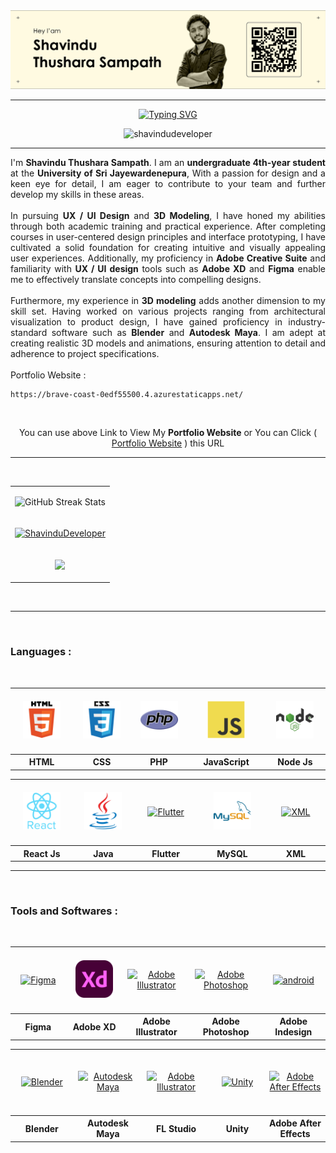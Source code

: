 <img src="https://github.com/ShavinduDeveloper/ShavinduDeveloper/blob/03b5d551d69b422b6cad7319e6d4248945bf8845/Resources/Cover%20Photo.png" alt="Cover Photo" />
  
  ---

<p align="center">
<a href="https://git.io/typing-svg"><img src="https://readme-typing-svg.herokuapp.com?font=Fira+Code&size=15&pause=1000&color=FFFAE1&center=true&vCenter=true&random=false&width=435&lines=I'm+Shavindu+Thushara+Sampath;I+am+an+undergraduate+4th-year+student+at;University+of+Sri+Jayewardenepura.;I'm+UX+%2F+UI+Designer;I'm+3D+Artist+;I'm+Foley+Artist;I'm+Graphic+Designer;I'm+Web+Developer;I'm+Mobile+Application+Developer;I'm+Desktop+Application+Developer;I'm+Logo+Designer" alt="Typing SVG" /></a>
</p>
  
  <p align="center"> <img src="https://komarev.com/ghpvc/?username=shavindudeveloper&label=Profile%20views&color=0e75b6&style=flat" alt="shavindudeveloper" width="150px"/> </p>
  
  ---
  
  <p align="justify">
    I'm <b>Shavindu Thushara Sampath</b>. I am an <b>undergraduate 4th-year student</b> at the <b>University of Sri Jayewardenepura</b>, With a passion for design and a keen eye for detail, I am eager to contribute to your team and further develop my skills in these areas.
    <br><br>
    In pursuing <b>UX / UI Design</b> and <b>3D Modeling</b>, I have honed my abilities through both academic training and practical experience. After completing courses in user-centered design principles and interface prototyping, I have cultivated a solid foundation for creating intuitive and visually appealing user experiences. Additionally, my proficiency in <b>Adobe Creative Suite</b> and familiarity with <b>UX / UI design</b> tools such as <b>Adobe XD</b> and <b>Figma</b> enable me to effectively translate concepts into compelling designs.
    <br>
    <br>
    Furthermore, my experience in <b>3D modeling</b> adds another dimension to my skill set. Having worked on various projects ranging from architectural visualization to product design, I have gained proficiency in industry-standard software such as <b>Blender</b> and <b>Autodesk Maya</b>. I am adept at creating realistic 3D models and animations, ensuring attention to detail and adherence to project specifications. 
    <br>
    <br>
    Portfolio Website : 
    
    https://brave-coast-0edf55500.4.azurestaticapps.net/
  <br>
  <p align="center">You can use above Link to View My <b>Portfolio Website</b> or You can Click ( <a href="https://brave-coast-0edf55500.4.azurestaticapps.net/">Portfolio Website</a> ) this URL </p>
  
  ---
  <br>
</p>

<table align="center">
  <tr>
    <td colspan="2">
      <p align="center">
        <img src="https://github-readme-streak-stats.herokuapp.com/?user=ShavinduDeveloper&theme=dark&date_format=j%20M%5B%20Y%5D&currStreakLabel=6FDA44&fire=6FDA44&ring=6FDA44" alt="GitHub Streak Stats" height="200" />
      </p>
    </td>
  </tr>
  <tr align="center">
    <td colspan="2">
      <p align="center">
        
  [![ShavinduDeveloper](https://github-readme-stats.vercel.app/api?username=ShavinduDeveloper\&show_icons=true\&theme=dark#gh-dark-mode-only)](https://github.com/ShavinduDeveloper)
      </p>
    </td>
  </tr>
  <tr align="center">
    <td colspan="2">
      <p align="center">
        <img src="https://github-readme-stats.vercel.app/api/top-langs/?username=ShavinduDeveloper&hide=TeX&title_color=6FDA44&text_color=c9cacc&icon_color=blueviolet&bg_color=1d1f21&theme=dark">
      </p>
    </td>
  </tr>
</table>
<br>

---
<br>

### Languages :

<br>

<table>
  <tr>
    <td width="200px" height="100px">
      <a href="https://www.w3.org/html/" target="_blank" rel="noreferrer">
        <p align="center">
          <img src="https://raw.githubusercontent.com/devicons/devicon/master/icons/html5/html5-original-wordmark.svg" alt="HTML" width="60" height="60"/>
        </p>
      </a>
    </td>
    <td width="200px" height="100px">
      <a href="https://www.w3schools.com/css/" target="_blank" rel="noreferrer">
        <p align="center">
          <img src="https://raw.githubusercontent.com/devicons/devicon/master/icons/css3/css3-original-wordmark.svg" alt="CSS" width="60" height="60"/>
        </p>
      </a>
    </td>
    <td width="200px" height="100px">
      <a href="https://www.php.net" target="_blank" rel="noreferrer">
        <p align="center">
          <img src="https://raw.githubusercontent.com/devicons/devicon/master/icons/php/php-original.svg" alt="PHP" width="60" height="60"/>
        </p>
      </a>
    </td>
    <td width="200px" height="100px">
      <a href="https://developer.mozilla.org/en-US/docs/Web/JavaScript" target="_blank" rel="noreferrer">
        <p align="center">
          <img src="https://raw.githubusercontent.com/devicons/devicon/master/icons/javascript/javascript-original.svg" alt="JavaScript" width="60" height="60"/>
        </p>
      </a>
    </td>
    <td width="200px" height="100px">
      <a href="https://nodejs.org" target="_blank" rel="noreferrer">
        <p align="center">
          <img src="https://raw.githubusercontent.com/devicons/devicon/master/icons/nodejs/nodejs-original-wordmark.svg" alt="Node Js" width="60" height="60"/>
        </p>
      </a>
    </td>
  </tr>
  <tr>
    <th>HTML</th>
    <th>CSS</th>
    <th>PHP</th>
    <th>JavaScript</th>
    <th>Node Js</th>
  </tr>
</table>
<table>
  <tr>
    <td width="200px" height="100px">
      <a href="https://reactjs.org/" target="_blank" rel="noreferrer">
        <p align="center">
          <img src="https://raw.githubusercontent.com/devicons/devicon/master/icons/react/react-original-wordmark.svg" alt="React Js" width="60" height="60"/>
        </p>
      </a>
    </td>
    <td width="200px" height="100px">
      <a href="https://www.java.com" target="_blank" rel="noreferrer">
        <p align="center">
          <img src="https://raw.githubusercontent.com/devicons/devicon/master/icons/java/java-original.svg" alt="Java" width="60" height="60"/>
        </p>
      </a>
    </td>
    <td width="200px" height="100px">
      <a href="https://flutter.dev" target="_blank" rel="noreferrer">
        <p align="center">
          <img src="https://www.vectorlogo.zone/logos/flutterio/flutterio-icon.svg" alt="Flutter" width="60" height="60"/>
        </p>
      </a>
    </td>
    <td width="200px" height="100px">
      <a href="https://www.mysql.com/" target="_blank" rel="noreferrer">
        <p align="center">
          <img src="https://raw.githubusercontent.com/devicons/devicon/master/icons/mysql/mysql-original-wordmark.svg" alt="MySQL" width="60" height="60"/>
        </p>
      </a>
    </td>
    <td width="200px" height="100px">
      <a href="https://www.w3schools.com/xml/" target="_blank" rel="noreferrer">
        <p align="center">
          <img src="https://www.svgrepo.com/show/31053/xml.svg" alt="XML" width="60" height="60"/>
        </p>
      </a>
    </td>
  </tr>
  <tr>
    <th>React Js</th>
    <th>Java</th>
    <th>Flutter</th>
    <th>MySQL</th>
    <th>XML</th>
  </tr>
</table>

---
<br>

###  Tools and Softwares :

<br>

<table>
  <tr>
    <td width="200px" height="100px">
      <a href="https://www.figma.com/" target="_blank" rel="noreferrer">
        <p align="center">
          <img src="https://www.vectorlogo.zone/logos/figma/figma-icon.svg" alt="Figma" width="60" height="60"/>
        </p>
      </a>
    </td>
    <td width="200px" height="100px">
      <a href="https://adobexdplatform.com/" target="_blank" rel="noreferrer">
        <p align="center">
          <img src="https://github.com/tandpfun/skill-icons/blob/main/icons/XD.svg" alt="Adobe XD" width="60" height="60"/>
        </p>
      </a>
    </td>
    <td width="200px" height="100px">
      <a href="https://www.adobe.com/in/products/illustrator.html" target="_blank" rel="noreferrer">
        <p align="center">
          <img src="https://www.vectorlogo.zone/logos/adobe_illustrator/adobe_illustrator-icon.svg" alt="Adobe Illustrator" width="60" height="60"/>
        </p>
      </a>
    </td>
    <td width="200px" height="100px">
      <a href="https://www.adobe.com/products/photoshopfamily.html" target="_blank" rel="noreferrer">
        <p align="center">
          <img src="https://www.svgrepo.com/show/373968/photoshop.svg" alt="Adobe Photoshop" width="60" height="60"/>
        </p>
      </a>
    </td>
    <td width="200px" height="100px">
      <a href="https://www.adobe.com/products/indesign.html" target="_blank" rel="noreferrer">
        <p align="center">
          <img src="https://www.svgrepo.com/show/303188/indesign-cc-logo.svg" alt="android" width="60" height="60"/>
        </p>
      </a>
    </td>
  </tr>
  <tr>
    <th>Figma</th>
    <th>Adobe XD</th>
    <th>Adobe Illustrator</th>
    <th>Adobe Photoshop</th>
    <th>Adobe Indesign</th>
  </tr>
</table>

<table>
  <tr>
    <td width="200px" height="100px">
      <a href="https://www.blender.org/" target="_blank" rel="noreferrer">
        <p align="center">
          <img src="https://www.svgrepo.com/show/353488/blender.svg" alt="Blender" width="60" height="60"/>
        </p>
      </a>
    </td>
    <td width="200px" height="100px">
      <a href="https://www.autodesk.com/products/maya/overview?term=1-YEAR&tab=subscription&plc=MAYA" target="_blank" rel="noreferrer">
        <p align="center">
          <img src="https://banner2.cleanpng.com/20190306/tg/kisspng-autodesk-maya-computer-icons-portable-network-grap-5c8019ec7cbb67.4418013315518991165109.jpg" alt="Autodesk Maya" width="60" height="60"/>
        </p>
      </a>
    </td>
    <td width="200px" height="100px">
      <a href="https://www.image-line.com/" target="_blank" rel="noreferrer">
        <p align="center">
          <img src="https://mir-s3-cdn-cf.behance.net/project_modules/max_1200/819aa0107793711.5faf0495c2d8b.png" alt="Adobe Illustrator" width="60" height="60"/>
        </p>
      </a>
    </td>
    <td width="200px" height="100px">
      <a href="https://unity.com/" target="_blank" rel="noreferrer">
        <p align="center">
          <img src="https://www.vectorlogo.zone/logos/unity3d/unity3d-icon.svg" alt="Unity" width="60" height="60"/>
        </p>
      </a>
    </td>
    <td width="200px" height="100px">
      <a href="https://www.adobe.com/ca/products/aftereffects.html" target="_blank" rel="noreferrer">
        <p align="center">
          <img src="https://www.svgrepo.com/show/452141/adobe-after-effects.svg" alt="Adobe After Effects" width="60" height="60"/>
        </p>
      </a>
    </td>
  </tr>
  <tr>
    <th>Blender</th>
    <th>Autodesk Maya</th>
    <th>FL Studio</th>
    <th>Unity</th>
    <th>Adobe After Effects</th>
  </tr>
</table>


<!--
<p align="left"> 
  <a href="https://firebase.google.com/" target="_blank" rel="noreferrer"> <img src="https://www.vectorlogo.zone/logos/firebase/firebase-icon.svg" alt="firebase" width="40" height="40"/> </a>  
  <a href="https://git-scm.com/" target="_blank" rel="noreferrer"> <img src="https://www.vectorlogo.zone/logos/git-scm/git-scm-icon.svg" alt="git" width="40" height="40"/> </a>
  <a href="" target="_blank" rel="noreferrer"> <img src="" alt="illustrator" width="40" height="40"/> </a>  
  <a href="" target="_blank" rel="noreferrer"> <img src="" alt="unity" width="40" height="40"/> </a> 
  </p>

#### Responsive Card Theme



*   Customizing repo card

![Customized Card](https://github-readme-stats.vercel.app/api/pin?username=ShavinduDeveloper\&repo=Portfolio-Website\&title_color=fff\&icon_color=f9f9f9\&text_color=9f9f9f\&bg_color=151515)


-->
